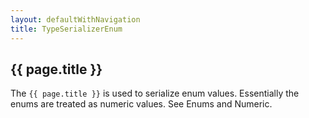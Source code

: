 ```yaml
---
layout: defaultWithNavigation
title: TypeSerializerEnum
---
```

## {{ page.title }}

The `{{ page.title }}` is used to serialize enum values. Essentially the enums are treated as numeric values. See <makeLink>Enums</makeLink> and <makeLink>Numeric</makeLink>.

